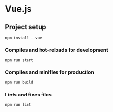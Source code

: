 # Vue.js

## Project setup
```
npm install --vue
```

### Compiles and hot-reloads for development
```
npm run start
```

### Compiles and minifies for production
```
npm run build
```

### Lints and fixes files
```
npm run lint
```
